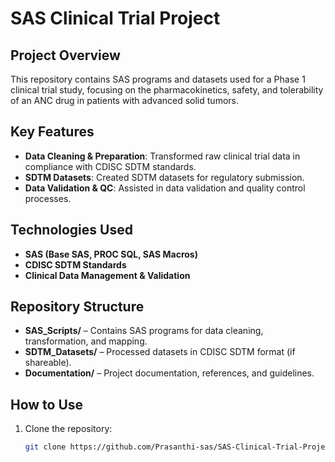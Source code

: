 # SAS Clinical Trial Project

## Project Overview
This repository contains SAS programs and datasets used for a Phase 1 clinical trial study, focusing on the pharmacokinetics, safety, and tolerability of an ANC drug in patients with advanced solid tumors.

## Key Features
- **Data Cleaning & Preparation**: Transformed raw clinical trial data in compliance with CDISC SDTM standards.
- **SDTM Datasets**: Created SDTM datasets for regulatory submission.
- **Data Validation & QC**: Assisted in data validation and quality control processes.

## Technologies Used
- **SAS (Base SAS, PROC SQL, SAS Macros)**
- **CDISC SDTM Standards**
- **Clinical Data Management & Validation**

## Repository Structure
- **SAS_Scripts/** – Contains SAS programs for data cleaning, transformation, and mapping.
- **SDTM_Datasets/** – Processed datasets in CDISC SDTM format (if shareable).
- **Documentation/** – Project documentation, references, and guidelines.

## How to Use
1. Clone the repository:  
   ```bash
   git clone https://github.com/Prasanthi-sas/SAS-Clinical-Trial-Project.git
